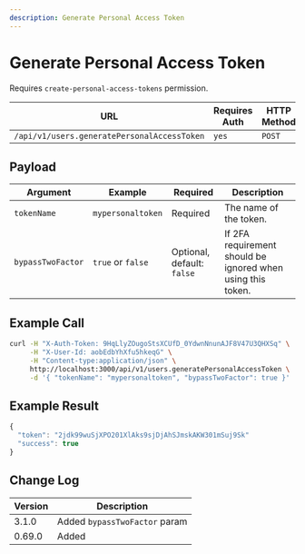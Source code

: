 ```yaml
---
description: Generate Personal Access Token
---
```


# Generate Personal Access Token

Requires `create-personal-access-tokens` permission.

| URL                                         | Requires Auth | HTTP Method |
| ------------------------------------------- | ------------- | ----------- |
| `/api/v1/users.generatePersonalAccessToken` | `yes`         | `POST`      |

## Payload

| Argument          | Example           | Required                   | Description                                                 |
| ----------------- | ----------------- | -------------------------- | ----------------------------------------------------------- |
| `tokenName`       | `mypersonaltoken` | Required                   | The name of the token.                                      |
| `bypassTwoFactor` | `true` or `false` | Optional, default: `false` | If 2FA requirement should be ignored when using this token. |

## Example Call

```bash
curl -H "X-Auth-Token: 9HqLlyZOugoStsXCUfD_0YdwnNnunAJF8V47U3QHXSq" \
     -H "X-User-Id: aobEdbYhXfu5hkeqG" \
     -H "Content-type:application/json" \
     http://localhost:3000/api/v1/users.generatePersonalAccessToken \
     -d '{ "tokenName": "mypersonaltoken", "bypassTwoFactor": true }'
```

## Example Result

```javascript
{
  "token": "2jdk99wuSjXPO201XlAks9sjDjAhSJmskAKW301mSuj9Sk"
  "success": true
}
```

## Change Log

| Version | Description                   |
| ------- | ----------------------------- |
| 3.1.0   | Added `bypassTwoFactor` param |
| 0.69.0  | Added                         |
